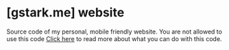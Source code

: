 # [gstark.me] website

Source code of my personal, mobile friendly website. You are not allowed to use this code [Click here](https://choosealicense.com/no-license/) to read more about what you can do with this code.


